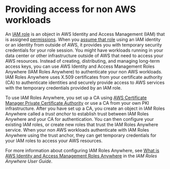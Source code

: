 # Providing access for non AWS workloads<a name="id_roles_common-scenarios_non-aws"></a>

An [IAM role](id_roles.md) is an object in AWS Identity and Access Management \(IAM\) that is assigned [permissions](access_policies.md)\. When you [assume that role](id_roles_use.md) using an IAM identity or an identity from outside of AWS, it provides you with temporary security credentials for your role session\. You might have workloads running in your data center or other infrastructure outside of AWS that need to access your AWS resources\. Instead of creating, distributing, and managing long\-term access keys, you can use AWS Identity and Access Management Roles Anywhere \(IAM Roles Anywhere\) to authenticate your non AWS workloads\. IAM Roles Anywhere uses X\.509 certificates from your certificate authority \(CA\) to authenticate identities and securely provide access to AWS services with the temporary credentials provided by an IAM role\.

To use IAM Roles Anywhere, you set up a CA using [AWS Certificate Manager Private Certificate Authority](https://docs.aws.amazon.com/acm-pca/latest/userguide/PcaWelcome.html) or use a CA from your own PKI infrastructure\. After you have set up a CA, you create an object in IAM Roles Anywhere called a *trust anchor* to establish trust between IAM Roles Anywhere and your CA for authentication\. You can then configure your existing IAM roles, or create new roles that trust the IAM Roles Anywhere service\. When your non AWS workloads authenticate with IAM Roles Anywhere using the trust anchor, they can get temporary credentials for your IAM roles to access your AWS resources\.

For more information about configuring IAM Roles Anywhere, see [What is AWS Identity and Access Management Roles Anywhere](https://docs.aws.amazon.com/rolesanywhere/latest/userguide/introduction.html) in the *IAM Roles Anywhere User Guide*\.